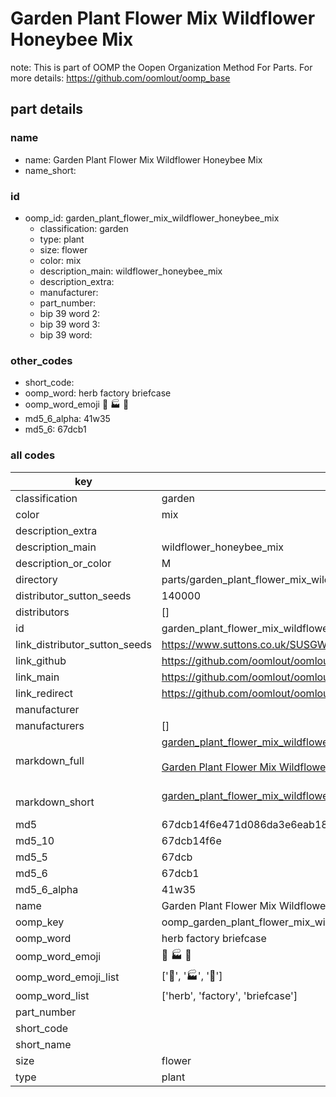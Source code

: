 # Garden Plant Flower Mix Wildflower Honeybee Mix  

note: This is part of OOMP the Oopen Organization Method For Parts. For more details: https://github.com/oomlout/oomp_base

##  part details
  







### name
* name: Garden Plant Flower Mix Wildflower Honeybee Mix
* name_short: 
### id
* oomp_id: garden_plant_flower_mix_wildflower_honeybee_mix
  * classification: garden
  * type: plant
  * size: flower
  * color: mix
  * description_main: wildflower_honeybee_mix
  * description_extra: 
  * manufacturer: 
  * part_number: 
  * bip 39 word 2: 
  * bip 39 word 3: 
  * bip 39 word: 

### other_codes
* short_code: 
* oomp_word: herb factory briefcase
* oomp_word_emoji :herb: :factory: :briefcase:
* md5_6_alpha: 41w35
* md5_6: 67dcb1









### all codes 
| key | value |  
| --- | --- |  
| classification | garden |  
| color | mix |  
| description_extra |  |  
| description_main | wildflower_honeybee_mix |  
| description_or_color | M  |  
| directory | parts/garden_plant_flower_mix_wildflower_honeybee_mix |  
| distributor_sutton_seeds | 140000 |  
| distributors | [] |  
| id | garden_plant_flower_mix_wildflower_honeybee_mix |  
| link_distributor_sutton_seeds | https://www.suttons.co.uk/SUSGWE56/wildflower-honeybee-mix-seeds_mh-53182 |  
| link_github | https://github.com/oomlout/oomlout_oomp_version_1_messy/tree/main/parts/garden_plant_flower_mix_wildflower_honeybee_mix |  
| link_main | https://github.com/oomlout/oomlout_oomp_version_1_messy/tree/main/parts/garden_plant_flower_mix_wildflower_honeybee_mix |  
| link_redirect | https://github.com/oomlout/oomlout_oomp_version_1_messy/tree/main/parts/garden_plant_flower_mix_wildflower_honeybee_mix |  
| manufacturer |  |  
| manufacturers | [] |  
| markdown_full | [garden_plant_flower_mix_wildflower_honeybee_mix](none)<br>[](none)<br>[Garden Plant Flower Mix Wildflower Honeybee Mix](none)<br><br> |  
| markdown_short | [garden_plant_flower_mix_wildflower_honeybee_mix](none)<br><br> |  
| md5 | 67dcb14f6e471d086da3e6eab183d666 |  
| md5_10 | 67dcb14f6e |  
| md5_5 | 67dcb |  
| md5_6 | 67dcb1 |  
| md5_6_alpha | 41w35 |  
| name | Garden Plant Flower Mix Wildflower Honeybee Mix |  
| oomp_key | oomp_garden_plant_flower_mix_wildflower_honeybee_mix |  
| oomp_word | herb factory briefcase |  
| oomp_word_emoji | :herb: :factory: :briefcase: |  
| oomp_word_emoji_list | [':herb:', ':factory:', ':briefcase:'] |  
| oomp_word_list | ['herb', 'factory', 'briefcase'] |  
| part_number |  |  
| short_code |  |  
| short_name |  |  
| size | flower |  
| type | plant |  
